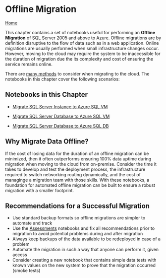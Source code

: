 # Offline Migration
[Home](../readme.md)

This chapter contains a set of notebooks useful for performing an **Offline Migration** of SQL Server 2005 and above to Azure. Offline migrations are by definition disruptive to the flow of data such as in a web application. Online migrations are usually performed when small infrastructure changes occur. However, moving to the cloud may require the system to be inaccessible for the duration of migration due the its complexity and cost of ensuring the service remains online. 


There are [many methods](https://datamigration.microsoft.com/) to consider when migrating to the cloud. The notebooks in this chapter cover the following scenarios:

## Notebooks in this Chapter
- [Migrate SQL Server Instance to Azure SQL VM](instance-to-VM.ipynb)

- [Migrate SQL Server Database to Azure SQL VM](db-to-VM.ipynb)

- [Migrate SQL Server Database to Azure SQL DB](db-to-SQLDB.ipynb)

## Why Migrate Data Offline?
If the cost of losing data for the duration of an offline migration can be minimized, then it often outperforms ensuring 100% data uptime during migration  when moving to the cloud from on-premise. Consider the time it takes to develop and test the deployment process, the infrastructure required to switch networking routing dynamically, and the cost of managinge a migration team with those skills. With these notebooks, a foundation for automated offline migration can be built to ensure a robust migration with a smaller footprint.

## Recommendations for a Successful Migration
- Use standard backup formats so offline migrations are simpler to automate and track
- Use the [Assessments](..\Assessments/readme.md) notebooks and fix all recommendations prior to migration to avoid potential problems during and after migration
- Always keep backups of the data available to be redeployed in case of a problem
- Automate the migration in such a way that anyone can perform it, given access
- Consider creating a new notebook that contains simple data tests with known values on the new system to prove that the migration occurred (smoke tests)

